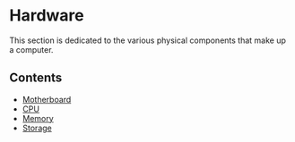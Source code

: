 Hardware
========

This section is dedicated to the various physical components that make up a computer.

## Contents

- [Motherboard](./motherboard/)
- [CPU](./cpu/)
- [Memory](./memory/)
- [Storage](./storage/)
